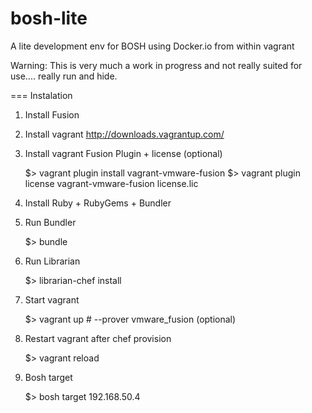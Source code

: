 bosh-lite
=========

A lite development env for BOSH using Docker.io from within vagrant

Warning:   This is very much a work in progress and not really suited for use.... really run and hide.

=== Instalation

1. Install Fusion 

1. Install vagrant
           http://downloads.vagrantup.com/

1. Install vagrant Fusion Plugin + license (optional)
       
    $> vagrant plugin install vagrant-vmware-fusion
    $> vagrant plugin license vagrant-vmware-fusion license.lic

1. Install Ruby + RubyGems + Bundler
1. Run Bundler
     
    $> bundle

1. Run Librarian

    $> librarian-chef install

1. Start vagrant

    $> vagrant up # --prover vmware_fusion (optional)

1. Restart vagrant after chef provision

    $> vagrant reload

1. Bosh target

    $> bosh target 192.168.50.4
